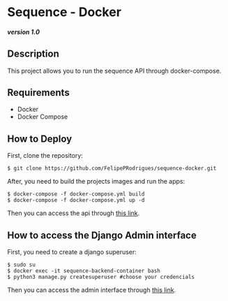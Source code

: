 # Sequence - Docker
##### *version 1.0*

## Description
This project allows you to run the sequence API through docker-compose.

## Requirements
* Docker
* Docker Compose

## How to Deploy
First, clone the repository:
```shell
$ git clone https://github.com/FelipePRodrigues/sequence-docker.git
```

After, you need to build the projects images and run the apps:
```shell
$ docker-compose -f docker-compose.yml build
$ docker-compose -f docker-compose.yml up -d
```

Then you can access the api through [this link](http://localhost:8050/api/v1/).

## How to access the Django Admin interface
First, you need to create a django superuser:
```shell
$ sudo su
$ docker exec -it sequence-backend-container bash
$ python3 manage.py createsuperuser #choose your credencials
```
Then you can access the admin interface through [this link](http://localhost:8050/admin).
